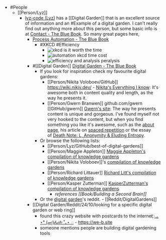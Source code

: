 - #People
	- [[Person/Lyz]]
		- [lyz-code (Lyz)](https://github.com/lyz-code) has a [[Digital Garden]] that is an excellent source of information and an #Example of a digital garden. I can't really find out anything more about this person, but some basic info is at [Contact - The Blue Book](https://lyz-code.github.io/blue-book/contact/). So many great pages here,
			- [Process Automation - The Blue Book](https://lyz-code.github.io/blue-book/process_automation/)
				- #XKCD #Efficiency
					- ![xkcd is it worth the time](https://lyz-code.github.io/blue-book/img/is_it_worth_the_time.png)
					- ![automation xkcd time cost](https://lyz-code.github.io/blue-book/img/automation.png)
					- ![efficiency and analysis peralysis](https://lyz-code.github.io/blue-book/img/efficiency.png)
			- #[[Digital Garden]] [Digital Garden - The Blue Book](https://lyz-code.github.io/blue-book/digital_garden/)
				- If you look for inspiration check my favourite digital gardens:
					- [[Person/Nikita Voloboev/GitHub]] https://wiki.nikiv.dev/ - [Nikita's Everything I know](https://wiki.nikitavoloboev.xyz/): It's awesome both in content quality and length, as the way he presents it.
					- [[Person/Gwern Branwen]] github.com/gwern [[GitHub/gwern]] [Gwern's site](https://www.gwern.net/index): The way he presents content is unique and gorgeous. I've found myself not very hooked to the content, but when you find something you like it's awesome, such as the [about page](https://www.gwern.net/About), his article on [spaced repetition](https://www.gwern.net/Spaced-repetition) or the essay of [Death Note: L, Anonymity & Eluding Entropy](https://www.gwern.net/Death-Note-Anonymity).
				- Or browse the following lists:
					- [[Person/Lyz/GitHub/best-of-digital-gardens]]
					- [[Person/Maggie Appleton]] [Maggie Appleton's compilation of knowledge gardens](https://github.com/MaggieAppleton/digital-gardeners)
					- [[Person/Nikita Voloboev]]'s [compilation of knowledge gardens](https://wiki.nikitavoloboev.xyz/other/wiki-workflow#similar-wikis-i-liked)
					- [[Person/Richard Littauer]] [Richard Litt's compilation of knowledge gardens](https://github.com/RichardLitt/meta-knowledge)
					- [[Person/Kasper Zutterman]] [KasperZutterman's compilation of knowledge gardens](https://github.com/KasperZutterman/Second-Brain)
						- *references [[Book/Building a Second Brain]]*
				- Or the [digital garden](https://www.reddit.com/r/DigitalGardens/)'s reddit. - [[Reddit/DigitalGardens]]
			- [[Digital Garden/Reddit/24/10/looking for a specific digital garden or web ring]]
				- found this crazy website with postcards to the internet [҉ .｡⋆° (𝓌𝑒)𝒷𝓈𝒾𝓉𝑒 ˚｡⋆ ◌](https://we-b.site/) - https://we-b.site
				- someone mentions people are building digital gardening tools